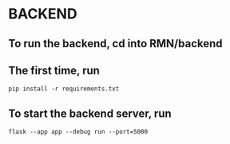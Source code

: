 # BACKEND

## To run the backend, cd into RMN/backend

## The first time, run 
```
pip install -r requirements.txt
```

## To start the backend server, run
```
flask --app app --debug run --port=5000
```
